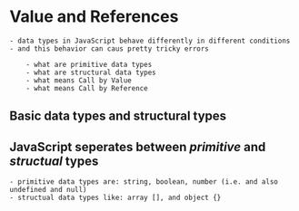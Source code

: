# Value and References

    - data types in JavaScript behave differently in different conditions
    - and this behavior can caus pretty tricky errors

        - what are primitive data types
        - what are structural data types
        - what means Call by Value
        - what means Call by Reference


## Basic data types and structural types
    
## JavaScript seperates between *primitive* and *structual* types

    - primitive data types are: string, boolean, number (i.e. and also undefined and null)
    - structual data types like: array [], and object {}